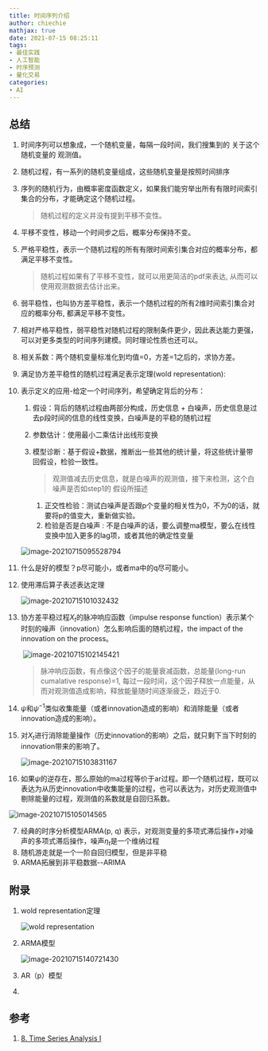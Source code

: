 ```yaml
---
title: 时间序列介绍
author: chiechie
mathjax: true
date: 2021-07-15 08:25:11
tags: 
- 最佳实践
- 人工智能
- 时序预测
- 量化交易
categories: 
- AI
---
```




## 总结

1. 时间序列可以想象成，一个随机变量，每隔一段时间，我们搜集到的 关于这个 随机变量的 观测值。
2. 随机过程，有一系列的随机变量组成，这些随机变量是按照时间排序
3. 序列的随机行为，由概率密度函数定义，如果我们能穷举出所有有限时间索引集合的分布，才能确定这个随机过程。

	>	 随机过程的定义并没有提到平移不变性。
4. 平移不变性，移动一个时间步之后，概率分布保持不变。
1. 严格平稳性，表示一个随机过程的所有有限时间索引集合对应的概率分布，都满足平移不变性。

   >  随机过程如果有了平移不变性，就可以用更简洁的pdf来表达, 从而可以使用观测数据去估计出来。
6. 弱平稳性，也叫协方差平稳性，表示一个随机过程的所有2维时间索引集合对应的概率分布, 都满足平移不变性。

7. 相对严格平稳性，弱平稳性对随机过程的限制条件更少，因此表达能力更强，可以对更多类型的时间序列建模。同时理论性质也还可以。

8. 相关系数：两个随机变量标准化到均值=0，方差=1之后的，求协方差。

9. 满足协方差平稳性的随机过程满足表示定理(wold representation):

   

10. 表示定义的应用-给定一个时间序列，希望确定背后的分布：

    1. 假设：背后的随机过程由两部分构成，历史信息 + 白噪声，历史信息是过去p段时间的信息的线性变换，白噪声是的平稳的随机过程

    2. 参数估计：使用最小二乘估计出线形变换

    3. 模型诊断：基于假设+数据，推断出一些其他的统计量，将这些统计量带回假设，检验一致性。

       > 观测值减去历史信息，就是白噪声的观测值，接下来检测，这个白噪声是否如step1的 假设所描述

       1. 正交性检验：测试白噪声是否跟p个变量的相关性为0，不为0的话，就要将p的值变大，重新做实验。
       2. 检验是否是白噪声 : 不是白噪声的话，要么调整ma模型，要么在线性变换中加入更多的lag项，或者其他的确定性变量

    ![image-20210715095528794](./image-20210715095528794.png)

1. 什么是好的模型？p尽可能小，或者ma中的q尽可能小。

2. 使用滞后算子表述表达定理

   ![image-20210715101032432](./image-20210715101032432.png)

3. 协方差平稳过程${X_t}$的脉冲响应函数（impulse response function）表示某个时刻的噪声（innovation）怎么影响后面的随机过程，the impact of the innovation on the process。

   ​	![image-20210715102145421](./image-20210715102145421.png)

   > 脉冲响应函数，有点像这个因子的能量衰减函数，总能量(long-run cumalative response)=1,  每过一段时间，这个因子释放一点能量，从而对观测值造成影响，释放能量随时间逐渐疲乏，趋近于0.

4. $\psi$和$\psi^{-1}$类似收集能量（或者innovation造成的影响）和消除能量（或者innovation造成的影响）。

5. 对$X_t$进行消除能量操作（历史innovation的影响）之后，就只剩下当下时刻的innovation带来的影响了。

   ![image-20210715103831167](./image-20210715103831167.png)

6. 如果$\psi$的逆存在，那么原始的ma过程等价于ar过程。即一个随机过程，既可以表达为从历史innovation中收集能量的过程，也可以表达为，对历史观测值中剔除能量的过程，观测值的系数就是自回归系数。

![image-20210715105014565](./image-20210715105014565.png)

7. 经典的时序分析模型ARMA(p, q) 表示，对观测变量的多项式滞后操作+对噪声的多项式滞后操作，噪声$\eta_t$是一个维纳过程
8. 随机游走就是一个一阶自回归模型，但是非平稳
9. ARMA拓展到非平稳数据--ARIMA





## 附录

1. wold representation定理

   ![wold representation](./image-20210715091517366.png)

2. ARMA模型

   ![image-20210715140721430](/Users/stellazhao/research_space/chiechie.github.io/source/_posts/timeseries/timeseries-intro/image-20210715140721430.png)

3. AR（p）模型
4. 



## 参考

1. [8. Time Series Analysis I](https://www.youtube.com/watch?v=uBeM1FUk4Ps&t=362s)
